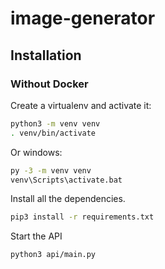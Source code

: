 # image-generator

## Installation

### Without Docker

Create a virtualenv and activate it:

```bash
python3 -m venv venv
. venv/bin/activate
```

Or windows:

```bash
py -3 -m venv venv
venv\Scripts\activate.bat
```

Install all the dependencies.

```bash
pip3 install -r requirements.txt
```

Start the API

```bash
python3 api/main.py
```
